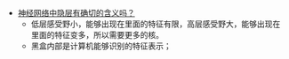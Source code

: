 * [神经网络中隐层有确切的含义吗？](https://www.zhihu.com/question/60493121)
    * 低层感受野小，能够出现在里面的特征有限，高层感受野大，能够出现在里面的特征变多，所以需要更多的核。
    * 黑盒内部是计算机能够识别的特征表示；